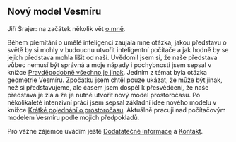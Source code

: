 ## Nový model Vesmíru

Jiří Šrajer: na začátek několik vět [o mně](autor).

Během přemítání o umělé inteligenci zaujala mne otázka,
jakou představu o světě by si mohly v budoucnu utvořit inteligentní počítače
a jak hodně by se jejich představa mohla lišit od naší.
Uvědomil jsem si, že naše představa vůbec nemusí být správná 
a moje nápady i pochybnosti jsem sepsal v knížce [Pravděpodobně všechno je jinak](prawdopodobnie).
Jedním z témat byla otázka geometrie Vesmíru.
Zpočátku jsem chtěl pouze ukázat, že můẑe být jinak, než si představujeme,
ale časem jsem dospěl k přesvědčení, že naše představa je zlá
a že je nutné utvořit nový model prostoroĉasu.
Po několikaleté intenzivní práci jsem sepsal základní idee nového modelu
v knížce [Krátké pojednání o prostoročasu](czasoprzestrzen).
Aktuálně pracuji nad počítačovým modelem Vesmíru podle mojich předpokladů.

Pro vážné zájemce uvádím jeŝtê [Dodatatečné informace](dodatki)
a [Kontakt](kontakt).
